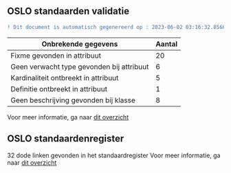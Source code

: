 ## OSLO standaarden validatie
```diff
! Dit document is automatisch gegenereerd op : 2023-06-02 03:16:32.856672
```

| Onbrekende gegevens               | Aantal  |
| ----------------------------              | --------------------------  |
| Fixme gevonden in attribuut               | 20  |
| Geen verwacht type gevonden bij attribuut | 6  |
| Kardinaliteit ontbreekt in attribuut      | 5  |
| Definitie ontbreekt in attribuut          | 1  |
| Geen beschrijving gevonden bij klasse     | 8  |

Voor meer informatie, ga naar [dit overzicht](output/controle_applicatieprofiel.md)

## OSLO standaardenregister

32 dode linken gevonden in het standaardregister
Voor meer informatie, ga naar [dit overzicht](output/dead_links.md)